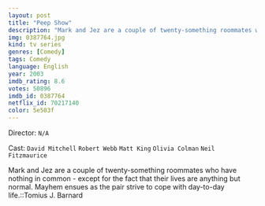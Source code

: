 ```yaml
---
layout: post
title: "Peep Show"
description: "Mark and Jez are a couple of twenty-something roommates who have nothing in common - except for the fact that their lives are anything but normal. Mayhem ensues as the pair strive to cope with day-to-day life.::Tomius J. Barnard.."
img: 0387764.jpg
kind: tv series
genres: [Comedy]
tags: Comedy 
language: English
year: 2003
imdb_rating: 8.6
votes: 50896
imdb_id: 0387764
netflix_id: 70217140
color: 5e503f
---
```

Director: `N/A`  

Cast: `David Mitchell` `Robert Webb` `Matt King` `Olivia Colman` `Neil Fitzmaurice` 

Mark and Jez are a couple of twenty-something roommates who have nothing in common - except for the fact that their lives are anything but normal. Mayhem ensues as the pair strive to cope with day-to-day life.::Tomius J. Barnard